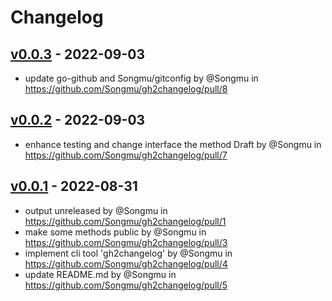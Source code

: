 # Changelog

## [v0.0.3](https://github.com/Songmu/gh2changelog/compare/v0.0.2...v0.0.3) - 2022-09-03
- update go-github and Songmu/gitconfig by @Songmu in https://github.com/Songmu/gh2changelog/pull/8

## [v0.0.2](https://github.com/Songmu/gh2changelog/compare/v0.0.1...v0.0.2) - 2022-09-03
- enhance testing and change interface the method Draft by @Songmu in https://github.com/Songmu/gh2changelog/pull/7

## [v0.0.1](https://github.com/Songmu/gh2changelog/commits/v0.0.1) - 2022-08-31
- output unreleased by @Songmu in https://github.com/Songmu/gh2changelog/pull/1
- make some methods public by @Songmu in https://github.com/Songmu/gh2changelog/pull/3
- implement cli tool 'gh2changelog' by @Songmu in https://github.com/Songmu/gh2changelog/pull/4
- update README.md by @Songmu in https://github.com/Songmu/gh2changelog/pull/5
